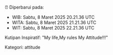 ⏰ Diperbarui pada:
- WIB: Sabtu, 8 Maret 2025 20.21.36 UTC
- WITA: Sabtu, 8 Maret 2025 21.21.36 UTC
- WIT: Sabtu, 8 Maret 2025 22.21.36 UTC

Kutipan Inspiratif:
"My life,My rules My Attitude!!!"


Kategori: attitude


